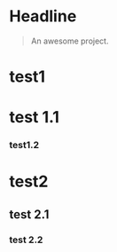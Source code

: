 # Headline

> An awesome project.



# test1

# test 1.1

### test1.2



# test2

## test 2.1

### test 2.2

